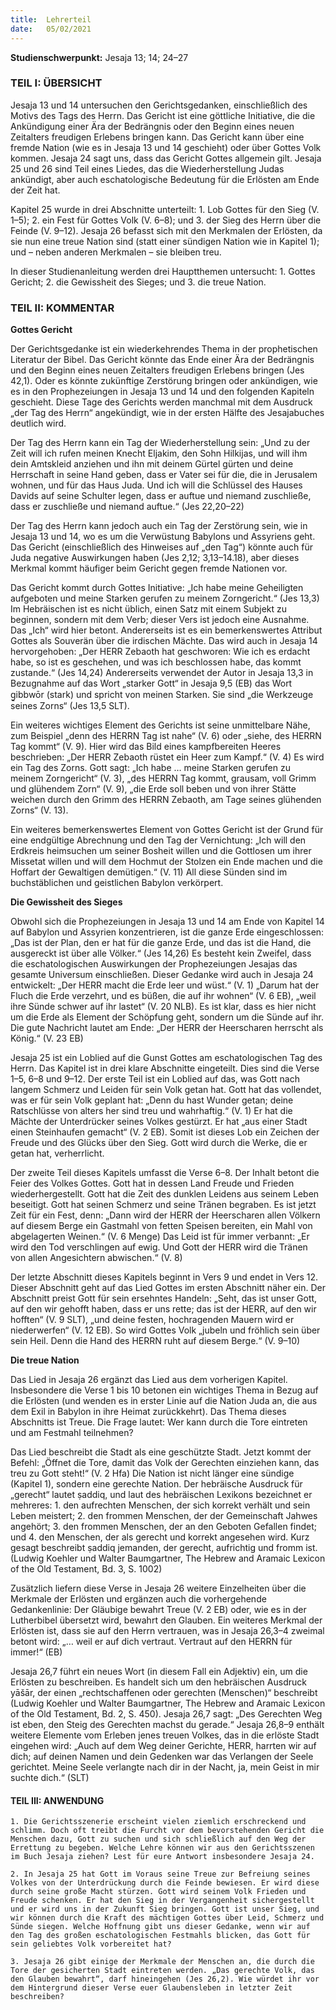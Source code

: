```yaml
---
title:  Lehrerteil
date:   05/02/2021
---
```


**Studienschwerpunkt:**
Jesaja 13; 14; 24–27

### TEIL I: ÜBERSICHT

Jesaja 13 und 14 untersuchen den Gerichtsgedanken, einschließlich des Motivs des Tags des Herrn. Das Gericht ist eine göttliche Initiative, die die Ankündigung einer Ära der Bedrängnis oder den Beginn eines neuen Zeitalters freudigen Erlebens bringen kann. Das Gericht kann über eine fremde Nation (wie es in Jesaja 13 und 14 geschieht) oder über Gottes Volk kommen. Jesaja 24 sagt uns, dass das Gericht Gottes allgemein gilt. Jesaja 25 und 26 sind Teil eines Liedes, das die Wiederherstellung Judas ankündigt, aber auch eschatologische Bedeutung für die Erlösten am Ende der Zeit hat.

Kapitel 25 wurde in drei Abschnitte unterteilt: 1. Lob Gottes für den Sieg (V. 1–5); 2. ein Fest für Gottes Volk (V. 6–8); und 3. der Sieg des Herrn über die Feinde (V. 9–12). Jesaja 26 befasst sich mit den Merkmalen der Erlösten, da sie nun eine treue Nation sind (statt einer sündigen Nation wie in Kapitel 1); und – neben anderen Merkmalen – sie bleiben treu.

In dieser Studienanleitung werden drei Hauptthemen untersucht: 1. Gottes Gericht; 2. die Gewissheit des Sieges; und 3. die treue Nation.

### TEIL II: KOMMENTAR

**Gottes Gericht**

Der Gerichtsgedanke ist ein wiederkehrendes Thema in der prophetischen Literatur der Bibel. Das Gericht könnte das Ende einer Ära der Bedrängnis und den Beginn eines neuen Zeitalters freudigen Erlebens bringen (Jes 42,1). Oder es könnte zukünftige Zerstörung bringen oder ankündigen, wie es in den Prophezeiungen in Jesaja 13 und 14 und den folgenden Kapiteln geschieht. Diese Tage des Gerichts werden manchmal mit dem Ausdruck „der Tag des Herrn“ angekündigt, wie in der ersten Hälfte des Jesajabuches deutlich wird.

Der Tag des Herrn kann ein Tag der Wiederherstellung sein: „Und zu der Zeit will ich rufen meinen Knecht Eljakim, den Sohn Hilkijas, und will ihm dein Amtskleid anziehen und ihn mit deinem Gürtel gürten und deine Herrschaft in seine Hand geben, dass er Vater sei für die, die in Jerusalem wohnen, und für das Haus Juda. Und ich will die Schlüssel des Hauses Davids auf seine Schulter legen, dass er auftue und niemand zuschließe, dass er zuschließe und niemand auftue.“ (Jes 22,20–22)

Der Tag des Herrn kann jedoch auch ein Tag der Zerstörung sein, wie in Jesaja 13 und 14, wo es um die Verwüstung Babylons und Assyriens geht. Das Gericht (einschließlich des Hinweises auf „den Tag“) könnte auch für Juda negative Auswirkungen haben (Jes 2,12; 3,13–14.18), aber dieses Merkmal kommt häufiger beim Gericht gegen fremde Nationen vor.

Das Gericht kommt durch Gottes Initiative: „Ich habe meine Geheiligten aufgeboten und meine Starken gerufen zu meinem Zorngericht.“ (Jes 13,3) Im Hebräischen ist es nicht üblich, einen Satz mit einem Subjekt zu beginnen, sondern mit dem Verb; dieser Vers ist jedoch eine Ausnahme. Das „Ich“ wird hier betont. Andererseits ist es ein bemerkenswertes Attribut Gottes als Souverän über die irdischen Mächte. Das wird auch in Jesaja 14 hervorgehoben: „Der HERR Zebaoth hat geschworen: Wie ich es erdacht habe, so ist es geschehen, und was ich beschlossen habe, das kommt zustande.“ (Jes 14,24) Andererseits verwendet der Autor in Jesaja 13,3 in Bezugnahme auf das Wort „starker Gott“ in Jesaja 9,5 (EB) das Wort g̱ibbwōr (stark) und spricht von meinen Starken. Sie sind „die Werkzeuge seines Zorns“ (Jes 13,5 SLT).

Ein weiteres wichtiges Element des Gerichts ist seine unmittelbare Nähe, zum Beispiel „denn des HERRN Tag ist nahe“ (V. 6) oder „siehe, des HERRN Tag kommt“ (V. 9). Hier wird das Bild eines kampfbereiten Heeres beschrieben: „Der HERR Zebaoth rüstet ein Heer zum Kampf.“ (V. 4) Es wird ein Tag des Zorns. Gott sagt: „Ich habe … meine Starken gerufen zu meinem Zorngericht“ (V. 3), „des HERRN Tag kommt, grausam, voll Grimm und glühendem Zorn“ (V. 9), „die Erde soll beben und von ihrer Stätte weichen durch den Grimm des HERRN Zebaoth, am Tage seines glühenden Zorns“ (V. 13).

Ein weiteres bemerkenswertes Element von Gottes Gericht ist der Grund für eine endgültige Abrechnung und den Tag der Vernichtung: „Ich will den Erdkreis heimsuchen um seiner Bosheit willen und die Gottlosen um ihrer Missetat willen und will dem Hochmut der Stolzen ein Ende machen und die Hoffart der Gewaltigen demütigen.“ (V. 11) All diese Sünden sind im buchstäblichen und geistlichen Babylon verkörpert.

**Die Gewissheit des Sieges**

Obwohl sich die Prophezeiungen in Jesaja 13 und 14 am Ende von Kapitel 14 auf Babylon und Assyrien konzentrieren, ist die ganze Erde eingeschlossen: „Das ist der Plan, den er hat für die ganze Erde, und das ist die Hand, die ausgereckt ist über alle Völker.“ (Jes 14,26) Es besteht kein Zweifel, dass die eschatologischen Auswirkungen der Prophezeiungen Jesajas das gesamte Universum einschließen. Dieser Gedanke wird auch in Jesaja 24 entwickelt: „Der HERR macht die Erde leer und wüst.“ (V. 1) „Darum hat der Fluch die Erde verzehrt, und es büßen, die auf ihr wohnen“ (V. 6 EB), „weil ihre Sünde schwer auf ihr lastet“ (V. 20 NLB). Es ist klar, dass es hier nicht um die Erde als Element der Schöpfung geht, sondern um die Sünde auf ihr. Die gute Nachricht lautet am Ende: „Der HERR der Heerscharen herrscht als König.“ (V. 23 EB)

Jesaja 25 ist ein Loblied auf die Gunst Gottes am eschatologischen Tag des Herrn. Das Kapitel ist in drei klare Abschnitte eingeteilt. Dies sind die Verse 1–5, 6–8 und 9–12. Der erste Teil ist ein Loblied auf das, was Gott nach langem Schmerz und Leiden für sein Volk getan hat. Gott hat das vollendet, was er für sein Volk geplant hat: „Denn du hast Wunder getan; deine Ratschlüsse von alters her sind treu und wahrhaftig.“ (V. 1) Er hat die Mächte der Unterdrücker seines Volkes gestürzt. Er hat „aus einer Stadt einen Steinhaufen gemacht“ (V. 2 EB). Somit ist dieses Lob ein Zeichen der Freude und des Glücks über den Sieg. Gott wird durch die Werke, die er getan hat, verherrlicht.

Der zweite Teil dieses Kapitels umfasst die Verse 6–8. Der Inhalt betont die Feier des Volkes Gottes. Gott hat in dessen Land Freude und Frieden wiederhergestellt. Gott hat die Zeit des dunklen Leidens aus seinem Leben beseitigt. Gott hat seinen Schmerz und seine Tränen begraben. Es ist jetzt Zeit für ein Fest, denn: „Dann wird der HERR der Heerscharen allen Völkern auf diesem Berge ein Gastmahl von fetten Speisen bereiten, ein Mahl von abgelagerten Weinen.“ (V. 6 Menge) Das Leid ist für immer verbannt: „Er wird den Tod verschlingen auf ewig. Und Gott der HERR wird die Tränen von allen Angesichtern abwischen.“ (V. 8)

Der letzte Abschnitt dieses Kapitels beginnt in Vers 9 und endet in Vers 12. Dieser Abschnitt geht auf das Lied Gottes im ersten Abschnitt näher ein. Der Abschnitt preist Gott für sein ersehntes Handeln: „Seht, das ist unser Gott, auf den wir gehofft haben, dass er uns rette; das ist der HERR, auf den wir hofften“ (V. 9 SLT), „und deine festen, hochragenden Mauern wird er niederwerfen“ (V. 12 EB). So wird Gottes Volk „jubeln und fröhlich sein über sein Heil. Denn die Hand des HERRN ruht auf diesem Berge.“ (V. 9–10)

**Die treue Nation**

Das Lied in Jesaja 26 ergänzt das Lied aus dem vorherigen Kapitel. Insbesondere die Verse 1 bis 10 betonen ein wichtiges Thema in Bezug auf die Erlösten (und wenden es in erster Linie auf die Nation Juda an, die aus dem Exil in Babylon in ihre Heimat zurückkehrt). Das Thema dieses Abschnitts ist Treue. Die Frage lautet: Wer kann durch die Tore eintreten und am Festmahl teilnehmen?

Das Lied beschreibt die Stadt als eine geschützte Stadt. Jetzt kommt der Befehl: „Öffnet die Tore, damit das Volk der Gerechten einziehen kann, das treu zu Gott steht!“ (V. 2 Hfa) Die Nation ist nicht länger eine sündige (Kapitel 1), sondern eine gerechte Nation. Der hebräische Ausdruck für „gerecht“ lautet ṣaddiq, und laut des hebräischen Lexikons bezeichnet er mehreres: 1. den aufrechten Menschen, der sich korrekt verhält und sein Leben meistert; 2. den frommen Menschen, der der Gemeinschaft Jahwes angehört; 3. den frommen Menschen, der an den Geboten Gefallen findet; und 4. den Menschen, der als gerecht und korrekt angesehen wird. Kurz gesagt beschreibt ṣaddiq jemanden, der gerecht, aufrichtig und fromm ist. (Ludwig Koehler und Walter Baumgartner, The Hebrew and Aramaic Lexicon of the Old Testament, Bd. 3, S. 1002)

Zusätzlich liefern diese Verse in Jesaja 26 weitere Einzelheiten über die Merkmale der Erlösten und ergänzen auch die vorhergehende Gedankenlinie: Der Gläubige bewahrt Treue (V. 2 EB) oder, wie es in der Lutherbibel übersetzt wird, bewahrt den Glauben. Ein weiteres Merkmal der Erlösten ist, dass sie auf den Herrn vertrauen, was in Jesaja 26,3–4 zweimal betont wird: „… weil er auf dich vertraut. Vertraut auf den HERRN für immer!“ (EB)

Jesaja 26,7 führt ein neues Wort (in diesem Fall ein Adjektiv) ein, um die Erlösten zu beschreiben. Es handelt sich um den hebräischen Ausdruck yāšār, der einen „rechtschaffenen oder gerechten (Menschen)“ beschreibt (Ludwig Koehler und Walter Baumgartner, The Hebrew and Aramaic Lexicon of the Old Testament, Bd. 2, S. 450). Jesaja 26,7 sagt: „Des Gerechten Weg ist eben, den Steig des Gerechten machst du gerade.“ Jesaja 26,8–9 enthält weitere Elemente vom Erleben jenes treuen Volkes, das in die erlöste Stadt eingehen wird: „Auch auf dem Weg deiner Gerichte, HERR, harrten wir auf dich; auf deinen Namen und dein Gedenken war das Verlangen der Seele gerichtet. Meine Seele verlangte nach dir in der Nacht, ja, mein Geist in mir suchte dich.“ (SLT)

#### TEIL III: ANWENDUNG

`1. Die Gerichtsszenerie erscheint vielen ziemlich erschreckend und schlimm. Doch oft treibt die Furcht vor dem bevorstehenden Gericht die Menschen dazu, Gott zu suchen und sich schließlich auf den Weg der Errettung zu begeben. Welche Lehre können wir aus den Gerichtsszenen im Buch Jesaja ziehen? Lest für eure Antwort insbesondere Jesaja 24.`

`2. In Jesaja 25 hat Gott im Voraus seine Treue zur Befreiung seines Volkes von der Unterdrückung durch die Feinde bewiesen. Er wird diese durch seine große Macht stürzen. Gott wird seinem Volk Frieden und Freude schenken. Er hat den Sieg in der Vergangenheit sichergestellt und er wird uns in der Zukunft Sieg bringen. Gott ist unser Sieg, und wir können durch die Kraft des mächtigen Gottes über Leid, Schmerz und Sünde siegen. Welche Hoffnung gibt uns dieser Gedanke, wenn wir auf den Tag des großen eschatologischen Festmahls blicken, das Gott für sein geliebtes Volk vorbereitet hat?`

`3. Jesaja 26 gibt einige der Merkmale der Menschen an, die durch die Tore der gesicherten Stadt eintreten werden. „Das gerechte Volk, das den Glauben bewahrt“, darf hineingehen (Jes 26,2). Wie würdet ihr vor dem Hintergrund dieser Verse euer Glaubensleben in letzter Zeit beschreiben?`